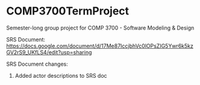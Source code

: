 # COMP3700TermProject
Semester-long group project for COMP 3700 - Software Modeling &amp; Design

SRS Document:
https://docs.google.com/document/d/17Me87IccjbhVc0lOPsZIG5Ywr6k5kzGV2rS9_UKfLS4/edit?usp=sharing

SRS Document changes:
1. Added actor descriptions to SRS doc